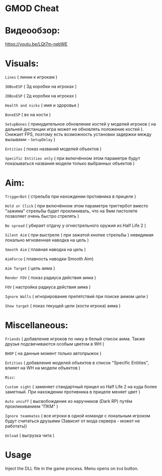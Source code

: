 # GMOD Cheat
# Видеообзор:
https://youtu.be/LQt7m-nebWE
# Visuals: 
  `Lines` ( линии к игрокам ) 

  `3DBoxESP` ( 3д коробки на игроках ) 
  
  `2DBoxESP` ( 2д коробки на игроках )

  `Health and nicks` ( имя и здоровье )

  `BoneESP` ( вх на кости )

  `SetupBones` ( принудительное обновление костей у моделей игроков ( на дальней дистанции игра может не обновлять положение костей ). Снижает FPS, поэтому есть возможность установки задержки между вызывами - `SetupDelay` )

  `Entities` (  показ названий моделей объектов )

  `Specific Entities only` ( при включённом этом параметре будут показываться названия модели только выбранных объектов )

# Aim: 
  `TriggerBot` ( стрельба при нахождении противника в прицеле ) 

  `Hold or Click` ( при включённом этом параметре триггербот вместо "зажима" стрельбы будет прокликивать, что на 9мм пистолете позволяет очень быстро стрелять )

  `No spread` ( убирает отдачу у огнестрельного оружия из Half Life 2 )

  `Silent Aim` ( при выстреле ( при зажатой кнопке стрельбы ) невидимая локально мгновенная наводка на цель  ) 

  `Smooth Aim` ( плавная наводка на цель )

  `AimForce` ( плавность наводки Smooth Aim)

  `Aim Target` ( цель аима ) 

  `Render FOV` ( показ радиуса действия аима )

  `FOV` ( настройка радиуса действия аима ) 

  `Ignore Walls` ( игнорирование препятствий при поиске аимом цели ) 

  `Show target` ( показ текущей цели (кости игрока) аима ) 

# Miscellaneous: 
 `Friends` ( добавление игроков по нику в белый список аима. Также друзья подсвечиваются особым цветом в WH )

 `BHOP` ( на данные момент только автопрыжок ) 

 `Entities` ( добавление моделей объектов в список "Specific Entities", влияет на WH на модели объектов ) 

  `Misc`: 

   `Custom sight` ( заменяет стандартный прицел из Half Life 2 на куда более заметный. При нахождении противника в прицеле меняет цвет ) 

   `Auto uncuff` ( высвобождение из наручников (Dark RP) путём прокликиванием "ПКМ" ) 

   `Ignore teammates` ( все игроки в одной команде с локальным игроком будут считаться друзьями (Зависит от мода сервера - может не работать)) 

   `Unload` ( выгрузка чита )


# Usage
Inject the DLL file in the game process. Menu opens on `End` button.
